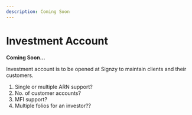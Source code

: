 ```yaml
---
description: Coming Soon
---
```


# Investment Account

**Coming Soon...**

Investment account is to be opened at Signzy to maintain clients and their customers.&#x20;

1. Single or multiple ARN support?
2. No. of customer accounts?
3. MFI support?&#x20;
4. Multiple folios for an investor??
